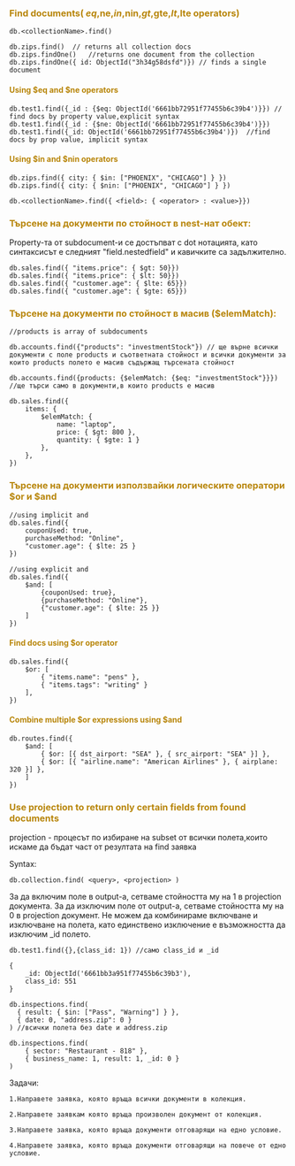 

### <span style="color:darkgoldenrod"> Find documents( $eq,$ne,$in,$nin,$gt,$gte,$lt,$lte operators)
    db.<collectionName>.find()

    db.zips.find()  // returns all collection docs
    db.zips.findOne()   //returns one document from the collection
	db.zips.findOne({ id: ObjectId("3h34g58dsfd")}) // finds a single document

#### <span style="color:darkgoldenrod"> Using $eq and $ne operators
    db.test1.find({_id : {$eq: ObjectId('6661bb72951f77455b6c39b4')}}) // find docs by property value,explicit syntax
    db.test1.find({_id : {$ne: ObjectId('6661bb72951f77455b6c39b4')}}) 
    db.test1.find({_id: ObjectId('6661bb72951f77455b6c39b4')})  //find docs by prop value, implicit syntax

#### <span style="color:darkgoldenrod"> Using $in and $nin operators
    db.zips.find({ city: { $in: ["PHOENIX", "CHICAGO"] } })
    db.zips.find({ city: { $nin: ["PHOENIX", "CHICAGO"] } })

    db.<collectionName>.find({ <field>: { <operator> : <value>}})

### <span style="color:darkgoldenrod"> Търсене на документи по стойност в nest-нат обект:
Property-та от subdocument-и се достъпват с dot нотацията, като синтаксисът е следният "field.nestedfield" и 
кавичките са задължително.

	db.sales.find({ "items.price": { $gt: 50}})
	db.sales.find({ "items.price": { $lt: 50}})
	db.sales.find({ "customer.age": { $lte: 65}})
	db.sales.find({ "customer.age": { $gte: 65}})

### <span style="color:darkgoldenrod"> Търсене на документи по стойност в масив ($elemMatch):
    //products is array of subdocuments

    db.accounts.find({"products": "investmentStock"}) // ще върне всички документи с поле products и съответната стойност и всички документи за които products полето е масив съдържащ търсената стойност

    db.accounts.find({products: {$elemMatch: {$eq: "investmentStock"}}}) //ще търси само в документи,в които products е масив

    db.sales.find({
        items: {
            $elemMatch: { 
                name: "laptop", 
                price: { $gt: 800 }, 
                quantity: { $gte: 1 } 
            },
        },
	})

### <span style="color:darkgoldenrod"> Търсене на документи използвайки логическите оператори $or и $and
    //using implicit and
	db.sales.find({
		couponUsed: true,
		purchaseMethod: "Online",
		"customer.age": { $lte: 25 }
	})

    //using explicit and
    db.sales.find({
        $and: [
            {couponUsed: true},
            {purchaseMethod: "Online"},
            {"customer.age": { $lte: 25 }}
        ]
    })

#### <span style="color:darkgoldenrod"> Find docs using $or operator

    db.sales.find({
        $or: [
            { "items.name": "pens" }, 
            { "items.tags": "writing" }
        ],
    })

#### <span style="color:darkgoldenrod"> Combine multiple $or expressions using $and

	db.routes.find({
		$and: [
			{ $or: [{ dst_airport: "SEA" }, { src_airport: "SEA" }] },
			{ $or: [{ "airline.name": "American Airlines" }, { airplane: 320 }] },
		]
	})

### <span style="color:darkgoldenrod"> Use projection to return only certain fields from found documents
projection - процесът по избиране на subset от всички полета,които искаме да бъдат част от резултата на find заявка

Syntax:

    db.collection.find( <query>, <projection> )

За да включим поле в output-a, сетваме стойността му на 1 в projection документа.
За да изключим поле от output-a, сетваме стойността му на 0 в projection документ.
Не можем да комбинираме включване и изключване на полета, като единствено изключение е възможността да изключим _id полето.

    db.test1.find({},{class_id: 1}) //само class_id и _id

    {
        _id: ObjectId('6661bb3a951f77455b6c39b3'),
        class_id: 551
    }

    db.inspections.find(
	  { result: { $in: ["Pass", "Warning"] } },
	  { date: 0, "address.zip": 0 }
	) //всички полета без date и address.zip

    db.inspections.find(
        { sector: "Restaurant - 818" },
        { business_name: 1, result: 1, _id: 0 } 
    )

Задачи:

    1.Направете заявка, която връща всички документи в колекция.
    
    2.Направете заявкам която връща произволен документ от колекция.
    
    3.Направете заявка, която връща документи отговарящи на едно условие.
    
    4.Направете заявка, която връща документи отговарящи на повече от едно условие.